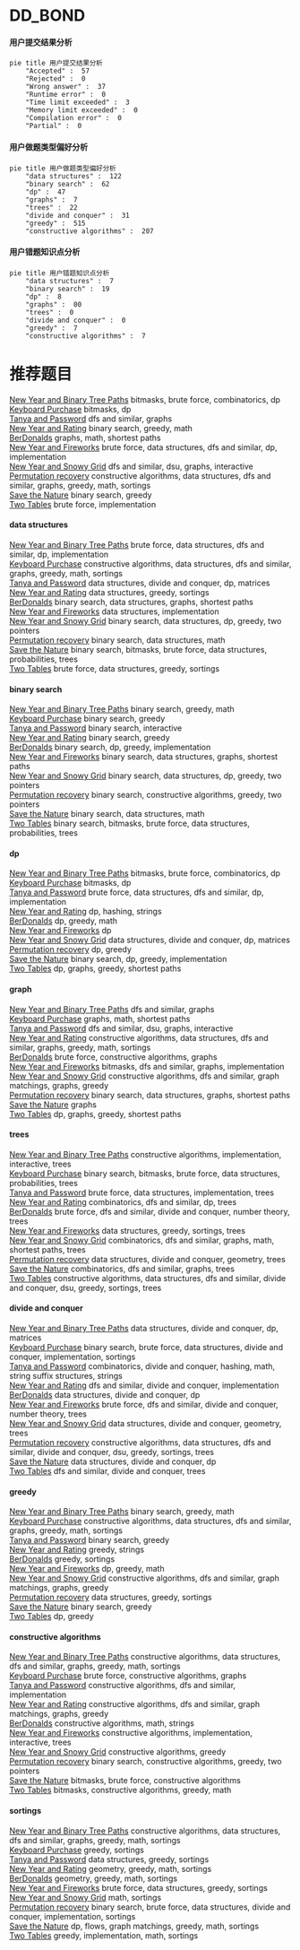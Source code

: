 # DD_BOND
<!-- tabs:start -->
#### **用户提交结果分析**

```mermaid
pie title 用户提交结果分析
    "Accepted" :  57
    "Rejected" :  0
    "Wrong answer" :  37
    "Runtime error" :  0
    "Time limit exceeded" :  3
    "Memory limit exceeded" :  0
    "Compilation error" :  0
    "Partial" :  0
```
#### **用户做题类型偏好分析**

```mermaid
pie title 用户做题类型偏好分析
    "data structures" :  122
    "binary search" :  62
    "dp" :  47
    "graphs" :  7
    "trees" :  22
    "divide and conquer" :  31
    "greedy" :  515
    "constructive algorithms" :  207
```
#### **用户错题知识点分析**

```mermaid
pie title 用户错题知识点分析
    "data structures" :  7
    "binary search" :  19
    "dp" :  8
    "graphs" :  00
    "trees" :  0
    "divide and conquer" :  0
    "greedy" :  7
    "constructive algorithms" :  7
```
<!-- tabs:end -->
# 推荐题目
[New Year and Binary Tree Paths](http://codeforces.com/problemset/problem/750/G)		bitmasks,
                        brute force,
                        combinatorics,
                        dp		  
[Keyboard Purchase](http://codeforces.com/problemset/problem/1238/E)		bitmasks,
                        dp		  
[Tanya and Password](http://codeforces.com/problemset/problem/508/D)		dfs and similar,
                        graphs		  
[New Year and Rating](http://codeforces.com/problemset/problem/750/C)		binary search,
                        greedy,
                        math		  
[BerDonalds](http://codeforces.com/problemset/problem/266/D)		graphs,
                        math,
                        shortest paths		  
[New Year and Fireworks](http://codeforces.com/problemset/problem/750/D)		brute force,
                        data structures,
                        dfs and similar,
                        dp,
                        implementation		  
[New Year and Snowy Grid](http://codeforces.com/problemset/problem/750/H)		dfs and similar,
                        dsu,
                        graphs,
                        interactive		  
[Permutation recovery](http://codeforces.com/problemset/problem/1158/C)		constructive algorithms,
                        data structures,
                        dfs and similar,
                        graphs,
                        greedy,
                        math,
                        sortings		  
[Save the Nature](https://codeforces.com/contest/1240/problem/A)		binary search,
                        greedy		  
[Two Tables](http://codeforces.com/problemset/problem/228/B)		brute force,
                        implementation		  
<!-- tabs:start -->
#### **data structures**
[New Year and Binary Tree Paths](http://codeforces.com/problemset/problem/750/D)		brute force,
                        data structures,
                        dfs and similar,
                        dp,
                        implementation		  
[Keyboard Purchase](http://codeforces.com/problemset/problem/1158/C)		constructive algorithms,
                        data structures,
                        dfs and similar,
                        graphs,
                        greedy,
                        math,
                        sortings		  
[Tanya and Password](http://codeforces.com/problemset/problem/750/E)		data structures,
                        divide and conquer,
                        dp,
                        matrices		  
[New Year and Rating](http://codeforces.com/problemset/problem/1165/B)		data structures,
                        greedy,
                        sortings		  
[BerDonalds](http://codeforces.com/problemset/problem/229/B)		binary search,
                        data structures,
                        graphs,
                        shortest paths		  
[New Year and Fireworks](http://codeforces.com/problemset/problem/1279/C)		data structures,
                        implementation		  
[New Year and Snowy Grid](http://codeforces.com/problemset/problem/1492/C)		binary search,
                        data structures,
                        dp,
                        greedy,
                        two pointers		  
[Permutation recovery](http://codeforces.com/problemset/problem/1490/G)		binary search,
                        data structures,
                        math		  
[Save the Nature](http://codeforces.com/problemset/problem/1479/D)		binary search,
                        bitmasks,
                        brute force,
                        data structures,
                        probabilities,
                        trees		  
[Two Tables](http://codeforces.com/problemset/problem/1497/A)		brute force,
                        data structures,
                        greedy,
                        sortings		  
#### **binary search**
[New Year and Binary Tree Paths](http://codeforces.com/problemset/problem/750/C)		binary search,
                        greedy,
                        math		  
[Keyboard Purchase](https://codeforces.com/contest/1240/problem/A)		binary search,
                        greedy		  
[Tanya and Password](https://codeforces.com/contest/1008/problem/E)		binary search,
                        interactive		  
[New Year and Rating](http://codeforces.com/problemset/problem/1190/E)		binary search,
                        greedy		  
[BerDonalds](http://codeforces.com/problemset/problem/1201/D)		binary search,
                        dp,
                        greedy,
                        implementation		  
[New Year and Fireworks](http://codeforces.com/problemset/problem/229/B)		binary search,
                        data structures,
                        graphs,
                        shortest paths		  
[New Year and Snowy Grid](http://codeforces.com/problemset/problem/1492/C)		binary search,
                        data structures,
                        dp,
                        greedy,
                        two pointers		  
[Permutation recovery](http://codeforces.com/problemset/problem/1463/D)		binary search,
                        constructive algorithms,
                        greedy,
                        two pointers		  
[Save the Nature](http://codeforces.com/problemset/problem/1490/G)		binary search,
                        data structures,
                        math		  
[Two Tables](http://codeforces.com/problemset/problem/1479/D)		binary search,
                        bitmasks,
                        brute force,
                        data structures,
                        probabilities,
                        trees		  
#### **dp**
[New Year and Binary Tree Paths](http://codeforces.com/problemset/problem/750/G)		bitmasks,
                        brute force,
                        combinatorics,
                        dp		  
[Keyboard Purchase](http://codeforces.com/problemset/problem/1238/E)		bitmasks,
                        dp		  
[Tanya and Password](http://codeforces.com/problemset/problem/750/D)		brute force,
                        data structures,
                        dfs and similar,
                        dp,
                        implementation		  
[New Year and Rating](http://codeforces.com/problemset/problem/611/D)		dp,
                        hashing,
                        strings		  
[BerDonalds](http://codeforces.com/problemset/problem/1029/B)		dp,
                        greedy,
                        math		  
[New Year and Fireworks](http://codeforces.com/problemset/problem/1290/F)		dp		  
[New Year and Snowy Grid](http://codeforces.com/problemset/problem/750/E)		data structures,
                        divide and conquer,
                        dp,
                        matrices		  
[Permutation recovery](http://codeforces.com/problemset/problem/294/B)		dp,
                        greedy		  
[Save the Nature](http://codeforces.com/problemset/problem/1201/D)		binary search,
                        dp,
                        greedy,
                        implementation		  
[Two Tables](http://codeforces.com/problemset/problem/1418/C)		dp,
                        graphs,
                        greedy,
                        shortest paths		  
#### **graph**
[New Year and Binary Tree Paths](http://codeforces.com/problemset/problem/508/D)		dfs and similar,
                        graphs		  
[Keyboard Purchase](http://codeforces.com/problemset/problem/266/D)		graphs,
                        math,
                        shortest paths		  
[Tanya and Password](http://codeforces.com/problemset/problem/750/H)		dfs and similar,
                        dsu,
                        graphs,
                        interactive		  
[New Year and Rating](http://codeforces.com/problemset/problem/1158/C)		constructive algorithms,
                        data structures,
                        dfs and similar,
                        graphs,
                        greedy,
                        math,
                        sortings		  
[BerDonalds](http://codeforces.com/problemset/problem/402/C)		brute force,
                        constructive algorithms,
                        graphs		  
[New Year and Fireworks](http://codeforces.com/problemset/problem/225/D)		bitmasks,
                        dfs and similar,
                        graphs,
                        implementation		  
[New Year and Snowy Grid](https://codeforces.com/contest/1471/problem/F)		constructive algorithms,
                        dfs and similar,
                        graph matchings,
                        graphs,
                        greedy		  
[Permutation recovery](http://codeforces.com/problemset/problem/229/B)		binary search,
                        data structures,
                        graphs,
                        shortest paths		  
[Save the Nature](http://codeforces.com/problemset/problem/1037/E)		graphs		  
[Two Tables](http://codeforces.com/problemset/problem/1418/C)		dp,
                        graphs,
                        greedy,
                        shortest paths		  
#### **trees**
[New Year and Binary Tree Paths](http://codeforces.com/problemset/problem/750/F)		constructive algorithms,
                        implementation,
                        interactive,
                        trees		  
[Keyboard Purchase](http://codeforces.com/problemset/problem/1479/D)		binary search,
                        bitmasks,
                        brute force,
                        data structures,
                        probabilities,
                        trees		  
[Tanya and Password](http://codeforces.com/problemset/problem/1511/C)		brute force,
                        data structures,
                        implementation,
                        trees		  
[New Year and Rating](http://codeforces.com/problemset/problem/1499/F)		combinatorics,
                        dfs and similar,
                        dp,
                        trees		  
[BerDonalds](http://codeforces.com/problemset/problem/1491/E)		brute force,
                        dfs and similar,
                        divide and conquer,
                        number theory,
                        trees		  
[New Year and Fireworks](http://codeforces.com/problemset/problem/1466/D)		data structures,
                        greedy,
                        sortings,
                        trees		  
[New Year and Snowy Grid](http://codeforces.com/problemset/problem/1495/D)		combinatorics,
                        dfs and similar,
                        graphs,
                        math,
                        shortest paths,
                        trees		  
[Permutation recovery](http://codeforces.com/problemset/problem/1303/G)		data structures,
                        divide and conquer,
                        geometry,
                        trees		  
[Save the Nature](http://codeforces.com/problemset/problem/1454/E)		combinatorics,
                        dfs and similar,
                        graphs,
                        trees		  
[Two Tables](http://codeforces.com/problemset/problem/1494/D)		constructive algorithms,
                        data structures,
                        dfs and similar,
                        divide and conquer,
                        dsu,
                        greedy,
                        sortings,
                        trees		  
#### **divide and conquer**
[New Year and Binary Tree Paths](http://codeforces.com/problemset/problem/750/E)		data structures,
                        divide and conquer,
                        dp,
                        matrices		  
[Keyboard Purchase](http://codeforces.com/problemset/problem/1461/D)		binary search,
                        brute force,
                        data structures,
                        divide and conquer,
                        implementation,
                        sortings		  
[Tanya and Password](http://codeforces.com/problemset/problem/1466/G)		combinatorics,
                        divide and conquer,
                        hashing,
                        math,
                        string suffix structures,
                        strings		  
[New Year and Rating](http://codeforces.com/problemset/problem/1490/D)		dfs and similar,
                        divide and conquer,
                        implementation		  
[BerDonalds](https://codeforces.com/contest/1483/problem/C)		data structures,
                        divide and conquer,
                        dp		  
[New Year and Fireworks](http://codeforces.com/problemset/problem/1491/E)		brute force,
                        dfs and similar,
                        divide and conquer,
                        number theory,
                        trees		  
[New Year and Snowy Grid](http://codeforces.com/problemset/problem/1303/G)		data structures,
                        divide and conquer,
                        geometry,
                        trees		  
[Permutation recovery](http://codeforces.com/problemset/problem/1494/D)		constructive algorithms,
                        data structures,
                        dfs and similar,
                        divide and conquer,
                        dsu,
                        greedy,
                        sortings,
                        trees		  
[Save the Nature](http://codeforces.com/problemset/problem/1482/E)		data structures,
                        divide and conquer,
                        dp		  
[Two Tables](http://codeforces.com/problemset/problem/566/C)		dfs and similar,
                        divide and conquer,
                        trees		  
#### **greedy**
[New Year and Binary Tree Paths](http://codeforces.com/problemset/problem/750/C)		binary search,
                        greedy,
                        math		  
[Keyboard Purchase](http://codeforces.com/problemset/problem/1158/C)		constructive algorithms,
                        data structures,
                        dfs and similar,
                        graphs,
                        greedy,
                        math,
                        sortings		  
[Tanya and Password](https://codeforces.com/contest/1240/problem/A)		binary search,
                        greedy		  
[New Year and Rating](http://codeforces.com/problemset/problem/628/C)		greedy,
                        strings		  
[BerDonalds](http://codeforces.com/problemset/problem/115/B)		greedy,
                        sortings		  
[New Year and Fireworks](http://codeforces.com/problemset/problem/1029/B)		dp,
                        greedy,
                        math		  
[New Year and Snowy Grid](https://codeforces.com/contest/1471/problem/F)		constructive algorithms,
                        dfs and similar,
                        graph matchings,
                        graphs,
                        greedy		  
[Permutation recovery](http://codeforces.com/problemset/problem/1165/B)		data structures,
                        greedy,
                        sortings		  
[Save the Nature](http://codeforces.com/problemset/problem/1190/E)		binary search,
                        greedy		  
[Two Tables](http://codeforces.com/problemset/problem/294/B)		dp,
                        greedy		  
#### **constructive algorithms**
[New Year and Binary Tree Paths](http://codeforces.com/problemset/problem/1158/C)		constructive algorithms,
                        data structures,
                        dfs and similar,
                        graphs,
                        greedy,
                        math,
                        sortings		  
[Keyboard Purchase](http://codeforces.com/problemset/problem/402/C)		brute force,
                        constructive algorithms,
                        graphs		  
[Tanya and Password](http://codeforces.com/problemset/problem/441/C)		constructive algorithms,
                        dfs and similar,
                        implementation		  
[New Year and Rating](https://codeforces.com/contest/1471/problem/F)		constructive algorithms,
                        dfs and similar,
                        graph matchings,
                        graphs,
                        greedy		  
[BerDonalds](http://codeforces.com/problemset/problem/1158/B)		constructive algorithms,
                        math,
                        strings		  
[New Year and Fireworks](http://codeforces.com/problemset/problem/750/F)		constructive algorithms,
                        implementation,
                        interactive,
                        trees		  
[New Year and Snowy Grid](http://codeforces.com/problemset/problem/1493/A)		constructive algorithms,
                        greedy		  
[Permutation recovery](http://codeforces.com/problemset/problem/1463/D)		binary search,
                        constructive algorithms,
                        greedy,
                        two pointers		  
[Save the Nature](https://codeforces.com/contest/1456/problem/B)		bitmasks,
                        brute force,
                        constructive algorithms		  
[Two Tables](http://codeforces.com/problemset/problem/1492/D)		bitmasks,
                        constructive algorithms,
                        greedy,
                        math		  
#### **sortings**
[New Year and Binary Tree Paths](http://codeforces.com/problemset/problem/1158/C)		constructive algorithms,
                        data structures,
                        dfs and similar,
                        graphs,
                        greedy,
                        math,
                        sortings		  
[Keyboard Purchase](http://codeforces.com/problemset/problem/115/B)		greedy,
                        sortings		  
[Tanya and Password](http://codeforces.com/problemset/problem/1165/B)		data structures,
                        greedy,
                        sortings		  
[New Year and Rating](https://codeforces.com/contest/1496/problem/C)		geometry,
                        greedy,
                        math,
                        sortings		  
[BerDonalds](http://codeforces.com/problemset/problem/1495/A)		geometry,
                        greedy,
                        math,
                        sortings		  
[New Year and Fireworks](http://codeforces.com/problemset/problem/1497/A)		brute force,
                        data structures,
                        greedy,
                        sortings		  
[New Year and Snowy Grid](http://codeforces.com/problemset/problem/1427/A)		math,
                        sortings		  
[Permutation recovery](http://codeforces.com/problemset/problem/1461/D)		binary search,
                        brute force,
                        data structures,
                        divide and conquer,
                        implementation,
                        sortings		  
[Save the Nature](http://codeforces.com/problemset/problem/1437/C)		dp,
                        flows,
                        graph matchings,
                        greedy,
                        math,
                        sortings		  
[Two Tables](http://codeforces.com/problemset/problem/1473/A)		greedy,
                        implementation,
                        math,
                        sortings		  
<!-- tabs:end -->
